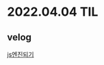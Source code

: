 # 2022.04.04 TIL

## velog
[js엔진되기](https://velog.io/@jeajea0127/%EC%9D%B8%EA%B0%84-js-%EC%97%94%EC%A7%84-%EB%90%98%EA%B8%B0)

